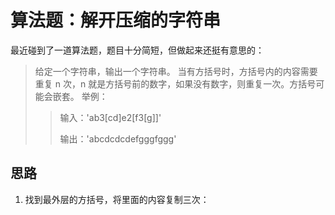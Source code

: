 # 算法题：解开压缩的字符串

最近碰到了一道算法题，题目十分简短，但做起来还挺有意思的：

> 给定一个字符串，输出一个字符串。
> 当有方括号时，方括号内的内容需要重复 n 次，n 就是方括号前的数字，如果没有数字，则重复一次。方括号可能会嵌套。
> 举例：
>
> > 输入：'ab3[cd]e2[f3[g\]]'
> >
> > 输出：'abcdcdcdefgggfggg'

## 思路

1. 找到最外层的方括号，将里面的内容复制三次：
